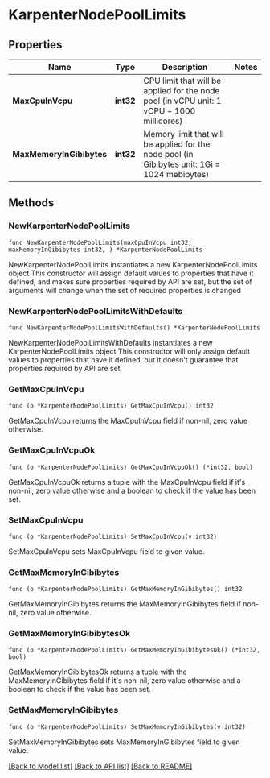 # KarpenterNodePoolLimits

## Properties

Name | Type | Description | Notes
------------ | ------------- | ------------- | -------------
**MaxCpuInVcpu** | **int32** | CPU limit that will be applied for the node pool (in vCPU unit: 1 vCPU &#x3D; 1000 millicores) | 
**MaxMemoryInGibibytes** | **int32** | Memory limit that will be applied for the node pool (in Gibibytes unit: 1Gi &#x3D; 1024 mebibytes) | 

## Methods

### NewKarpenterNodePoolLimits

`func NewKarpenterNodePoolLimits(maxCpuInVcpu int32, maxMemoryInGibibytes int32, ) *KarpenterNodePoolLimits`

NewKarpenterNodePoolLimits instantiates a new KarpenterNodePoolLimits object
This constructor will assign default values to properties that have it defined,
and makes sure properties required by API are set, but the set of arguments
will change when the set of required properties is changed

### NewKarpenterNodePoolLimitsWithDefaults

`func NewKarpenterNodePoolLimitsWithDefaults() *KarpenterNodePoolLimits`

NewKarpenterNodePoolLimitsWithDefaults instantiates a new KarpenterNodePoolLimits object
This constructor will only assign default values to properties that have it defined,
but it doesn't guarantee that properties required by API are set

### GetMaxCpuInVcpu

`func (o *KarpenterNodePoolLimits) GetMaxCpuInVcpu() int32`

GetMaxCpuInVcpu returns the MaxCpuInVcpu field if non-nil, zero value otherwise.

### GetMaxCpuInVcpuOk

`func (o *KarpenterNodePoolLimits) GetMaxCpuInVcpuOk() (*int32, bool)`

GetMaxCpuInVcpuOk returns a tuple with the MaxCpuInVcpu field if it's non-nil, zero value otherwise
and a boolean to check if the value has been set.

### SetMaxCpuInVcpu

`func (o *KarpenterNodePoolLimits) SetMaxCpuInVcpu(v int32)`

SetMaxCpuInVcpu sets MaxCpuInVcpu field to given value.


### GetMaxMemoryInGibibytes

`func (o *KarpenterNodePoolLimits) GetMaxMemoryInGibibytes() int32`

GetMaxMemoryInGibibytes returns the MaxMemoryInGibibytes field if non-nil, zero value otherwise.

### GetMaxMemoryInGibibytesOk

`func (o *KarpenterNodePoolLimits) GetMaxMemoryInGibibytesOk() (*int32, bool)`

GetMaxMemoryInGibibytesOk returns a tuple with the MaxMemoryInGibibytes field if it's non-nil, zero value otherwise
and a boolean to check if the value has been set.

### SetMaxMemoryInGibibytes

`func (o *KarpenterNodePoolLimits) SetMaxMemoryInGibibytes(v int32)`

SetMaxMemoryInGibibytes sets MaxMemoryInGibibytes field to given value.



[[Back to Model list]](../README.md#documentation-for-models) [[Back to API list]](../README.md#documentation-for-api-endpoints) [[Back to README]](../README.md)


